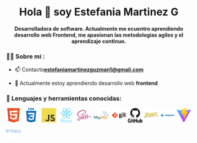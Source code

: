 <h1 align="center">Hola 👋  soy Estefania Martinez G </h1>
<h4 align="center">Desarrolladora de software. Actualmente me ecuentro aprendiendo desarrollo web Frontend, me apasionan las metodologias agiles y el aprendizaje continuo.</h4>

### 👨‍💻 Sobre mi :


- 📫 Contacto**estefaniamartinezguzman1@gmail.com**

- 🌱 Actualmente estoy aprendiendo desarrollo web  **frontend**

<div align="left">
    <h3>🔨 Lenguajes y herramientas conocidas:</h3>
    <div>
        <img src="https://github.com/devicons/devicon/blob/master/icons/html5/html5-original.svg" title="HTML5" alt="HTML" width="40" height="40"/>&nbsp;
        <img src="https://github.com/devicons/devicon/blob/master/icons/css3/css3-plain-wordmark.svg"  title="CSS3" alt="CSS" width="40" height="40"/>&nbsp;
        <img src="https://github.com/devicons/devicon/blob/master/icons/javascript/javascript-original.svg" title="JavaScript" alt="JavaScript" width="40" height="40"/>&nbsp;
        <img src="https://github.com/devicons/devicon/blob/master/icons/react/react-original-wordmark.svg" title="React" alt="React" width="40" height="40"/>&nbsp
        <img src="https://github.com/devicons/devicon/blob/master/icons/sass/sass-original.svg" title="Sass" alt="Sass" width="40" height="40"/>&nbsp;
        <img src="https://github.com/devicons/devicon/blob/master/icons/mysql/mysql-original-wordmark.svg" title="MySQL"  alt="MySQL" width="40" height="40"/>&nbsp;
        <img src="https://github.com/devicons/devicon/blob/master/icons/git/git-original-wordmark.svg" title="Git" **alt="Git" width="40" height="40"/>
        <img src="https://github.com/devicons/devicon/blob/master/icons/github/github-original-wordmark.svg" title="Git" **alt="Git" width="40" height="40"/> 
        <img src="https://github.com/devicons/devicon/blob/master/icons/babel/babel-original.svg" title="Babel" **alt="Babel" width="40" height="40"/>
        <img src="https://github.com/devicons/devicon/blob/master/icons/webpack/webpack-original-wordmark.svg" **alt="webpack" width="40" height="40"/>
        <img src="https://github.com/devicons/devicon/blob/master/icons/vitejs/vitejs-original.svg" **alt="webpack" width="40" height="40"/>
        <img src="https://github.com/devicons/devicon/blob/master/icons/trello/trello-line-wordmark.svg" **alt="webpack" width="40" height="40"/>
              
</div>
